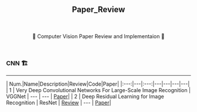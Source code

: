 ## <p align="center"> Paper_Review </p>

<br>
<p align="center"> 🌟 Computer Vision Paper Review and Implementaion 🌟</p>
<br>

### CNN 🏗️
---

| Num.|Name|Description|Review|Code|Paper|
|:---:|---|:---:|---|---|---|---|
| 1 | Very Deep Convolutional Networks For Large-Scale Image Recognition | VGGNet | --- | --- | [Paper](https://arxiv.org/pdf/1409.1556.pdf%20http://arxiv.org/abs/1409.1556.pdf)|
| 2 | Deep Residual Learning for Image Recognition | ResNet | [Review](https://www.notion.so/jaeheee/Deep-Residual-Learning-for-Image-Recognition-864c8212d7fb4519beeda2c218deda54) | --- | [Paper](https://arxiv.org/pdf/1512.03385.pdf)|
<br>
<br>
<br>